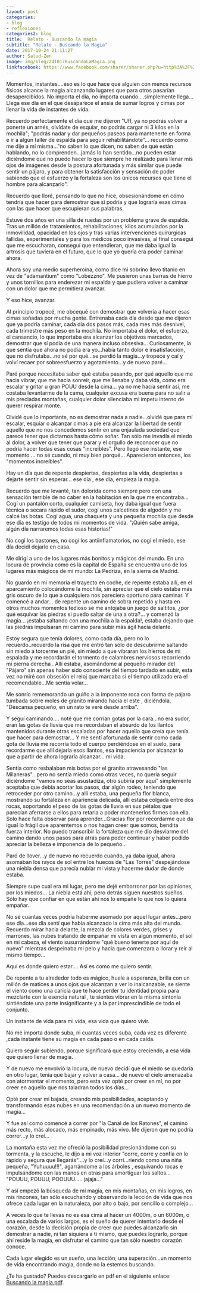```yaml
---
layout: post
categories:
- blog
- reflexiones
categories2: blog
title:  Relato - Buscando la magia
subtitle: "Relato - Buscando la Magia"
date: 2017-10-24 21:11:27
author: Salud-Zen
image: img/blog/241017BuscandoLaMagia.png
linkfacebook: https://www.facebook.com/sharer/sharer.php?u=http%3A%2F%2Fwww.salud-zen.com%2Fblog%2F2017%2F10%2F24%2Fbuscando-magia.html&amp;src=sdkpreparse
---
```


Momentos, instantes....eso es lo que hace que alguien con menos recursos físicos alcance la magia alcanzando lugares que para otros pasarían desapercibidos.
No importa el día, no importa cuando....simplemente llega...
Llega ese día en el que desaparece el ansia de sumar logros y cimas por llenar la vida de instantes de vida.

Recuerdo perfectamente el día que me dijeron "Uff, ya no podrás volver a ponerte un arnés, olvídate de esquiar, no podrás cargar ni 3 kilos en la mochila"; "podrás nadar y dar pequeños paseos para mantenerte en forma e ir a algún taller de espalda para seguir rehabilitándote"... recuerdo como me dije a mí misma..."no saben lo que dicen, no saben de qué están hablando, no lo comprenden...jamás lo han sentido...no pueden estar diciéndome que no puedo hacer lo que siempre he realizado para llenar mis ojos de imágenes desde la postura afortunada y más similar que puede sentir un pájaro, y para obtener la satisfacción y sensación de poder sabiendo que el esfuerzo y la fortaleza son los únicos recursos que tiene el hombre para alcanzarlo".

Recuerdo que lloré, pensando lo que no hice, obsesionándome en cómo tendría que hacer para demostrar que sí podría y que lograría esas cimas con las que hacer que escupieran sus palabras.

Estuve dos años en una silla de ruedas por un problema grave de espalda. Tras un millón de tratamientos, rehabilitaciones, kilos acumulados por la inmovilidad, opacidad en los ojos y tras varias intervenciones quirúrgicas fallidas, experimentales y para los médicos poco invasivas, al final conseguí que me escucharan, conseguí que entendieran, que me daba igual la artrosis que tuviera en el futuro, que lo que yo quería era poder caminar ahora.

 Ahora soy una medio superheroína, como dice mi sobrino llevo titanio en vez de "adamantium" como "Lobezzno". Me pusieron unas barras de hierro y unos tornillos para enderezar mi espalda y que pudiera volver a caminar con un dolor que me permitiera avanzar.

Y eso hice, avanzar.

Al principio tropecé, me obcequé con demostrar que volvería a hacer esas cimas soñadas por mucha gente. Entrenaba cada día desde que me dijeron que ya podría caminar, cada día dos pasos más, cada mes más desnivel, cada trimestre más peso en la mochila. No importaba el dolor, el esfuerzo, el cansancio, lo que importaba era alcanzar los objetivos marcados, demostrar que sí podía de una manera incluso obsesiva...
Curiosamente, la que sentía que ahora no podía era yo...había tanto dolor e insatisfacción, que no disfrutaba...no sé por qué...se perdió la magia...y tropecé y caí y volví recaer por sobreesfuerzo y agotamiento...y de nuevo paré...

Paré porque necesitaba saber qué estaba pasando, por qué aquello que me hacia vibrar, que me hacia sonreír, que me llenaba y daba vida, como era escalar y gritar u gran POUU desde la cima... ya no me hacía sentir así, me costaba levantarme de la cama, cualquier excusa era buena para no salir a mis preciadas montañas, cualquier dolor silenciaba mi ímpetu interno de querer respirar monte.

Olvidé que lo importante, no es demostrar nada a nadie...olvidé que para mí escalar, esquiar o alcanzar cimas a pie era alcanzar la libertad de sentir aquello que no nos concedemos sentir en una enjaulada sociedad que parece tener que dictarnos hasta cómo soñar. Tan sólo me invadía el miedo al dolor, a volver que tener que parar y el orgullo de reconocer que no podría hacer todas esas cosas "increíbles".
Pero llegó ese instante, ese momento ... no sé cuando, ni muy bien porqué... Aparecieron entonces, los "momentos increíbles".

 Hay un día que de repente despiertas, despiertas a la vida, despiertas a dejarte sentir sin esperar... ese día , ese día, empieza la magia.

Recuerdo que me levanté, tan dolorida como siempre pero con una sensación terrible de no caber en la habitación en la que me encontraba... Cogí un pantalón corto, cualquier camiseta, hoy daba igual que fuera técnica o secara rápido el sudor, cogí unos calcetines de algodón y me calcé las botas. Cogí agua, una chaqueta y una pequeña mochila que desde ese día es testigo de todos mi momentos de vida. "¡Quién sabe amiga, algún día narraremos todas esas historias!"

No cogí los bastones, no cogí los antiinflamatorios, no cogí el miedo, ese día decidí dejarlo en casa.

Me dirigí a uno de los lugares más bonitos y mágicos del mundo. En una locura de provincia como es la capital de España se encuentra uno de los lugares más mágicos de mi mundo: La Pedriza, en la sierra de Madrid.

No guardo en mi memoria el trayecto en coche, de repente estaba allí, en el aparcamiento colocándome la mochila, sin apreciar que el cielo estaba más gris oscuro de lo que a cualquiera nos pareciera oportuno para caminar. Y comencé a andar... de repente un camino de sobra repetido y hasta en otros muchos momentos tedioso se me antojaba un juego de saltitos, ¿por qué esquivar las piedras si puedo saltar de una a otra?... y comenzó la magia... ¡estaba saltando con una mochila a la espalda!, estaba dejando que las piedras impulsaran mi camino para subir más ágil hacia delante.

Estoy segura que tenía dolores, como cada día, pero no lo recuerdo..recuerdo la risa que me entró tan sólo de descubrirme saltando sin miedo a torcerme un pié, sin miedo a que vibraran los hierros de mi espalada y me recordarán el tormento de calambres nerviosos recorriendo mi pierna derecha . Allí estaba, asomándome al pequeño mirador del "Pájaro" sin apenas haber sido consciente del tiempo tardado en subir, esta vez no miré con obsesión el reloj que marcaba si el tiempo utilizado era el recomendable...Me sentía volar...

 Me sonrío rememorando un guiño a la imponente roca con forma de pájaro tumbada sobre moles de granito mirando hacia el este , diciéndola, "Descansa pequeño, en un rato te veré desde arriba".

Y seguí caminando.... noté que me corrían gotas por la cara...no era sudor, eran las gotas de lluvia que me recordaban el absurdo de los llantos mantenidos durante otras escaladas por hacer aquello que creía que tenía que hacer para demostrar... Y me sentí afortunada de sentir como cada gota de lluvia me recorría todo el cuerpo perdiéndose en el suelo, para recordarme que allí dejaría esos llantos, esa impaciencia por alcanzar lo que a partir de ahora lograría alcanzar... mi vida.

Sentía como resbalaban mis botas por el granito atravesando "las Milaneras"...pero no sentía miedo como otras veces, no quería seguir diciéndome "vamos no seas asustadiza, otro subiría por aquí" simplemente aceptaba que debía acortar los pasos, dar algún rodeo, teniendo que retroceder por otro camino...y allí estaba, una pequeña flor blanca, mostrando su fortaleza en apariencia delicada, allí estaba colgada entre dos rocas, soportando el peso de las gotas de lluvia en sus pétalos que parecían aferrarse a ellos para retarla a poder mantenerlos firmes con ella.
Solo hace falta observar para aprender...Gracias flor por recordarme que da igual lo frágil que aparentemos o nos hagan creer que somos, bendita fuerza interior. No puedo transcribir la fortaleza que me dio desviarme del camino dando unos pasos para atrás para poder continuar y haber podido apreciar la belleza e imponencia de lo pequeño...

Paró de llover...y de nuevo no recuerdo cuando, ya daba igual, ahora asomaban los rayos de sol entre los huecos de "Las Torres" despejándose una niebla densa que parecía nublar mi vista y hacerme dudar de donde estaba.

Siempre supe cual era mi lugar, pero me dejé emborronar por las opiniones, por los miedos... La niebla está ahí, pero detrás siguen nuestros sueños. Sólo hay que confiar en que están ahí nos lo empañe lo que nos lo quiera empañar.

 No sé cuantas veces podría haberme asomado por aquel lugar antes...pero ese día...ese día sentí que había alcanzado la cima más alta del mundo. Recuerdo mirar hacia delante, la mezcla de colores verdes, grises y marrones, las nubes tratando de empañar mi vista en algún momento, el sol en mi cabeza, el viento susurrándome "qué bueno tenerte por aquí de nuevo" mientras despeinaba mi pelo y hacia que comenzara a llorar y reír al mismo tiempo...

Aquí es donde quiero estar.... Así es como me quiero sentir.

De repente a tu alrededor todo es mágico, huele a esperanza, brilla con un millón de matices a unos ojos que alcanzan a ver lo inalcanzable, se siente el viento como una caricia que te hace perder tu identidad propia para mezclarte con la esencia natural , te sientes vibrar en la misma sintonía sintiéndote una parte insignificante y a la par imprescindible de todo el conjunto.

Un instante de vida para mi vida, esa vida que quiero vivir.

No me importa donde suba, ni cuantas veces suba, cada vez es diferente ,cada instante tiene su magia en cada paso o en cada caída.

Quiero seguir subiendo, porque significará que estoy creciendo, a esa vida que quiero llenar de magia.

Y de nuevo me envolvió la locura, de nuevo decidí que el miedo se quedaría en otro lugar, tenía que bajar y volver a casa... de nuevo el cielo amenazaba con atormentar el momento, pero esta vez opté por creer en mí, no por creer en aquello que nos taladran todos los días...

Opté por crear mi bajada, creando mis posibilidades, aceptando y transformando esas nubes en una recomendación a un nuevo momento de magia...

Y fue así como comencé a correr por "la Canal de los Ratones", el camino más recto, más alocado, más empinado, más vivo. Me dijeron que no podría correr...y lo creí...

La montaña esta vez me ofreció la posibilidad presionándome con su tormenta, y la escuché, le dijo a mi voz interior "corre, corre y confía en lo rápido y segura que llegarás"....y lo creí...y corrí...riendo como una niña pequeña, "Yuhuuuu!!!", agarrándome a los árboles , esquivando rocas e impulsándome con las manos en otras para amortiguar los saltos... "POUUU, POUUU, POOUUU..... jajaja..."

Y así empezó la búsqueda de mi magia, en mis montañas, en mis logros, en mis rincones, tan sólo escuchando y observando la lección de vida que nos ofrece cada lugar en la naturaleza, por alto o bajo, por sencillo o complejo...

A veces lo que te llevas no es esa cima al hacer un 4000m, o un 6000m, o una escalada de varios largos, es el sueño de querer intentarlo desde el corazón, desde la decisión propia de creer que puedes alcanzarlo sin demostrar a nadie, ni tan siquiera a ti mismo, que puedes lograrlo, porque ahí reside la magia, en disfrutar el camino que tan sólo nuestro corazón conoce.

Cada lugar elegido es un sueño, una lección, una superación...un momento de vida encontrando magia, donde no la estemos buscando.

¿Te ha gustado? Puedes descargarlo en pdf en el siguiente enlace: [Buscando la magia.pdf][descarga].

[descarga]: {{site.url}}{{site.baseurl}}/img/blog/2017-10-24-BuscandoLaMagia.pdf
